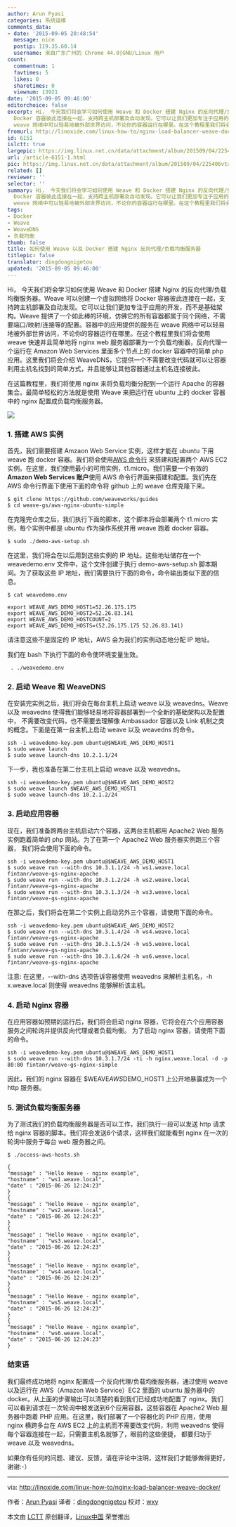 ```yaml
---
author: Arun Pyasi
categories: 系统运维
comments_data:
- date: '2015-09-05 20:48:54'
  message: nice
  postip: 119.35.60.14
  username: 来自广东广州的 Chrome 44.0|GNU/Linux 用户
count:
  commentnum: 1
  favtimes: 5
  likes: 0
  sharetimes: 0
  viewnum: 13921
date: '2015-09-05 09:46:00'
editorchoice: false
excerpt: Hi， 今天我们将会学习如何使用 Weave 和 Docker 搭建 Nginx 的反向代理/负载均衡服务器。Weave 可以创建一个虚拟网络将
  Docker 容器彼此连接在一起，支持跨主机部署及自动发现。它可以让我们更加专注于应用的开发，而不是基础架构。Weave 提供了一个如此棒的环境，仿佛它的所有容器都属于同个网络，不需要端口/映射/连接等的配置。容器中的应用提供的服务在
  weave 网络中可以轻易地被外部世界访问，不论你的容器运行在哪里。在这个教程里我们将会使用 weave 快速并且简单地将 nginx web 服务器部署为一个负载均衡器，反向代理一个运行在
fromurl: http://linoxide.com/linux-how-to/nginx-load-balancer-weave-docker/
id: 6151
islctt: true
largepic: https://img.linux.net.cn/data/attachment/album/201509/04/225406vtaktumy2tvaopxy.jpg
url: /article-6151-1.html
pic: https://img.linux.net.cn/data/attachment/album/201509/04/225406vtaktumy2tvaopxy.jpg.thumb.jpg
related: []
reviewer: ''
selector: ''
summary: Hi， 今天我们将会学习如何使用 Weave 和 Docker 搭建 Nginx 的反向代理/负载均衡服务器。Weave 可以创建一个虚拟网络将
  Docker 容器彼此连接在一起，支持跨主机部署及自动发现。它可以让我们更加专注于应用的开发，而不是基础架构。Weave 提供了一个如此棒的环境，仿佛它的所有容器都属于同个网络，不需要端口/映射/连接等的配置。容器中的应用提供的服务在
  weave 网络中可以轻易地被外部世界访问，不论你的容器运行在哪里。在这个教程里我们将会使用 weave 快速并且简单地将 nginx web 服务器部署为一个负载均衡器，反向代理一个运行在
tags:
- Docker
- Weave
- WeaveDNS
- 负载均衡
thumb: false
title: 如何使用 Weave 以及 Docker 搭建 Nginx 反向代理/负载均衡服务器
titlepic: false
translator: dingdongnigetou
updated: '2015-09-05 09:46:00'
---
```


Hi， 今天我们将会学习如何使用 Weave 和 Docker 搭建 Nginx 的反向代理/负载均衡服务器。Weave 可以创建一个虚拟网络将 Docker 容器彼此连接在一起，支持跨主机部署及自动发现。它可以让我们更加专注于应用的开发，而不是基础架构。Weave 提供了一个如此棒的环境，仿佛它的所有容器都属于同个网络，不需要端口/映射/连接等的配置。容器中的应用提供的服务在 weave 网络中可以轻易地被外部世界访问，不论你的容器运行在哪里。在这个教程里我们将会使用 weave 快速并且简单地将 nginx web 服务器部署为一个负载均衡器，反向代理一个运行在 Amazon Web Services 里面多个节点上的 docker 容器中的简单 php 应用。这里我们将会介绍 WeaveDNS，它提供一个不需要改变代码就可以让容器利用主机名找到的简单方式，并且能够让其他容器通过主机名连接彼此。


在这篇教程里，我们将使用 nginx 来将负载均衡分配到一个运行 Apache 的容器集合。最简单轻松的方法就是使用 Weave 来把运行在 ubuntu 上的 docker 容器中的 nginx 配置成负载均衡服务器。


![](/data/attachment/album/201509/04/225406vtaktumy2tvaopxy.jpg)


### 1. 搭建 AWS 实例


首先，我们需要搭建 Amzaon Web Service 实例，这样才能在 ubuntu 下用 weave 跑 docker 容器。我们将会使用[AWS 命令行](http://console.aws.amazon.com/) 来搭建和配置两个 AWS EC2 实例。在这里，我们使用最小的可用实例，t1.micro。我们需要一个有效的**Amazon Web Services 账户**使用 AWS 命令行界面来搭建和配置。我们先在 AWS 命令行界面下使用下面的命令将 github 上的 weave 仓库克隆下来。



```
$ git clone https://github.com/weaveworks/guides
$ cd weave-gs/aws-nginx-ubuntu-simple

```

在克隆完仓库之后，我们执行下面的脚本，这个脚本将会部署两个 t1.micro 实例，每个实例中都是 ubuntu 作为操作系统并用 weave 跑着 docker 容器。



```
$ sudo ./demo-aws-setup.sh

```

在这里，我们将会在以后用到这些实例的 IP 地址。这些地址储存在一个 weavedemo.env 文件中，这个文件创建于执行 demo-aws-setup.sh 脚本期间。为了获取这些 IP 地址，我们需要执行下面的命令，命令输出类似下面的信息。



```
$ cat weavedemo.env

export WEAVE_AWS_DEMO_HOST1=52.26.175.175
export WEAVE_AWS_DEMO_HOST2=52.26.83.141
export WEAVE_AWS_DEMO_HOSTCOUNT=2
export WEAVE_AWS_DEMO_HOSTS=(52.26.175.175 52.26.83.141)

```

请注意这些不是固定的 IP 地址，AWS 会为我们的实例动态地分配 IP 地址。


我们在 bash 下执行下面的命令使环境变量生效。



```
 . ./weavedemo.env

```

### 2. 启动 Weave 和 WeaveDNS


在安装完实例之后，我们将会在每台主机上启动 weave 以及 weavedns。Weave 以及 weavedns 使得我们能够轻易地将容器部署到一个全新的基础架构以及配置中， 不需要改变代码，也不需要去理解像 Ambassador 容器以及 Link 机制之类的概念。下面是在第一台主机上启动 weave 以及 weavedns 的命令。



```
ssh -i weavedemo-key.pem ubuntu@$WEAVE_AWS_DEMO_HOST1
$ sudo weave launch
$ sudo weave launch-dns 10.2.1.1/24

```

下一步，我也准备在第二台主机上启动 weave 以及 weavedns。



```
ssh -i weavedemo-key.pem ubuntu@$WEAVE_AWS_DEMO_HOST2
$ sudo weave launch $WEAVE_AWS_DEMO_HOST1
$ sudo weave launch-dns 10.2.1.2/24

```

### 3. 启动应用容器


现在，我们准备跨两台主机启动六个容器，这两台主机都用 Apache2 Web 服务实例跑着简单的 php 网站。为了在第一个 Apache2 Web 服务器实例跑三个容器， 我们将会使用下面的命令。



```
ssh -i weavedemo-key.pem ubuntu@$WEAVE_AWS_DEMO_HOST1
$ sudo weave run --with-dns 10.3.1.1/24 -h ws1.weave.local fintanr/weave-gs-nginx-apache
$ sudo weave run --with-dns 10.3.1.2/24 -h ws2.weave.local fintanr/weave-gs-nginx-apache
$ sudo weave run --with-dns 10.3.1.3/24 -h ws3.weave.local fintanr/weave-gs-nginx-apache

```

在那之后，我们将会在第二个实例上启动另外三个容器，请使用下面的命令。



```
ssh -i weavedemo-key.pem ubuntu@$WEAVE_AWS_DEMO_HOST2
$ sudo weave run --with-dns 10.3.1.4/24 -h ws4.weave.local fintanr/weave-gs-nginx-apache
$ sudo weave run --with-dns 10.3.1.5/24 -h ws5.weave.local fintanr/weave-gs-nginx-apache
$ sudo weave run --with-dns 10.3.1.6/24 -h ws6.weave.local fintanr/weave-gs-nginx-apache

```

注意: 在这里，--with-dns 选项告诉容器使用 weavedns 来解析主机名，-h x.weave.local 则使得 weavedns 能够解析该主机。


### 4. 启动 Nginx 容器


在应用容器如预期的运行后，我们将会启动 nginx 容器，它将会在六个应用容器服务之间轮询并提供反向代理或者负载均衡。 为了启动 nginx 容器，请使用下面的命令。



```
ssh -i weavedemo-key.pem ubuntu@$WEAVE_AWS_DEMO_HOST1
$ sudo weave run --with-dns 10.3.1.7/24 -ti -h nginx.weave.local -d -p 80:80 fintanr/weave-gs-nginx-simple

```

因此，我们的 nginx 容器在 $WEAVE*AWS*DEMO\_HOST1 上公开地暴露成为一个 http 服务器。


### 5. 测试负载均衡服务器


为了测试我们的负载均衡服务器是否可以工作，我们执行一段可以发送 http 请求给 nginx 容器的脚本。我们将会发送6个请求，这样我们就能看到 nginx 在一次的轮询中服务于每台 web 服务器之间。



```
$ ./access-aws-hosts.sh

{
"message" : "Hello Weave - nginx example",
"hostname" : "ws1.weave.local",
"date" : "2015-06-26 12:24:23"
}
{
"message" : "Hello Weave - nginx example",
"hostname" : "ws2.weave.local",
"date" : "2015-06-26 12:24:23"
}
{
"message" : "Hello Weave - nginx example",
"hostname" : "ws3.weave.local",
"date" : "2015-06-26 12:24:23"
}
{
"message" : "Hello Weave - nginx example",
"hostname" : "ws4.weave.local",
"date" : "2015-06-26 12:24:23"
}
{
"message" : "Hello Weave - nginx example",
"hostname" : "ws5.weave.local",
"date" : "2015-06-26 12:24:23"
}
{
"message" : "Hello Weave - nginx example",
"hostname" : "ws6.weave.local",
"date" : "2015-06-26 12:24:23"
}

```

### 结束语


我们最终成功地将 nginx 配置成一个反向代理/负载均衡服务器，通过使用 weave 以及运行在 AWS（Amazon Web Service）EC2 里面的 ubuntu 服务器中的 docker。从上面的步骤输出可以清楚的看到我们已经成功地配置了 nginx。我们可以看到请求在一次轮询中被发送到6个应用容器，这些容器在 Apache2 Web 服务器中跑着 PHP 应用。在这里，我们部署了一个容器化的 PHP 应用，使用 nginx 横跨多台在 AWS EC2 上的主机而不需要改变代码，利用 weavedns 使得每个容器连接在一起，只需要主机名就够了，眼前的这些便捷， 都要归功于 weave 以及 weavedns。


如果你有任何的问题、建议、反馈，请在评论中注明，这样我们才能够做得更好，谢谢:-）




---


via: <http://linoxide.com/linux-how-to/nginx-load-balancer-weave-docker/>


作者：[Arun Pyasi](http://linoxide.com/author/arunp/) 译者：[dingdongnigetou](https://github.com/dingdongnigetou) 校对：[wxy](https://github.com/wxy)


本文由 [LCTT](https://github.com/LCTT/TranslateProject) 原创翻译，[Linux中国](https://linux.cn/) 荣誉推出
